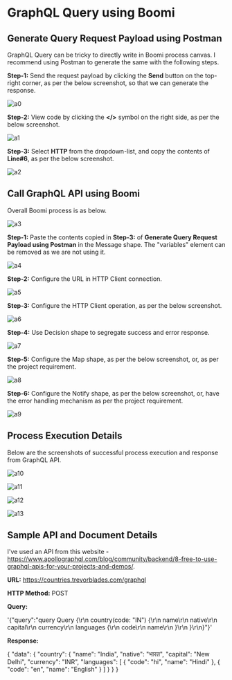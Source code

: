 # GraphQL Query using Boomi

## Generate Query Request Payload using Postman
GraphQL Query can be tricky to directly write in Boomi process canvas. I recommend using Postman to generate the same with the following steps.

**Step-1:** Send the request payload by clicking the **Send** button on the top-right corner, as per the below screenshot, so that we can generate the response.

![a0](https://user-images.githubusercontent.com/12267939/205017655-5fe1ba42-3380-4e8c-b502-102b46cb6d71.JPG)

**Step-2:** View code by clicking the **</>** symbol on the right side, as per the below screenshot.

![a1](https://user-images.githubusercontent.com/12267939/205017951-1220196d-cd33-4b00-9850-46c0805ae8de.JPG)

**Step-3:** Select **HTTP** from the dropdown-list, and copy the contents of **Line#6**, as per the below screenshot.

![a2](https://user-images.githubusercontent.com/12267939/205018749-2987d9aa-c36c-4f67-b2a5-a53f730e0cf1.JPG)



## Call GraphQL API using Boomi
Overall Boomi process is as below.

![a3](https://user-images.githubusercontent.com/12267939/205021012-5bf1e7c5-b86d-451c-92a8-ccf6a852c1d7.JPG)

**Step-1:** Paste the contents copied in **Step-3:** of **Generate Query Request Payload using Postman** in the Message shape. The "variables" element can be removed as we are not using it.

![a4](https://user-images.githubusercontent.com/12267939/205024715-2c775a9a-c5ba-4b4c-b73d-6870f1eb6d38.JPG)

**Step-2:** Configure the URL in HTTP Client connection.

![a5](https://user-images.githubusercontent.com/12267939/205024773-c0be81cb-0aaf-452d-b6b2-00de2b502cd7.JPG)

**Step-3:** Configure the HTTP Client operation, as per the below screenshot.

![a6](https://user-images.githubusercontent.com/12267939/205024825-d33d6861-1658-424e-9a5a-cb7668029ab7.JPG)

**Step-4:** Use Decision shape to segregate success and error response.

![a7](https://user-images.githubusercontent.com/12267939/205024916-db36d68c-548e-46a3-9688-98b8ebe1f5d1.JPG)

**Step-5:** Configure the Map shape, as per the below screenshot, or, as per the project requirement.

![a8](https://user-images.githubusercontent.com/12267939/205025009-6d86de24-fac0-4dca-b0a9-b37ca0d3cf63.JPG)

**Step-6:** Configure the Notify shape, as per the below screenshot, or, have the error handling mechanism as per the project requirement.

![a9](https://user-images.githubusercontent.com/12267939/205025049-d688b0be-0b0c-418f-aa3d-43288e002d35.JPG)



## Process Execution Details
Below are the screenshots of successful process execution and response from GraphQL API.

![a10](https://user-images.githubusercontent.com/12267939/205025589-60fcda1d-d017-4aa0-93c2-7fb7f6f3c84e.JPG)

![a11](https://user-images.githubusercontent.com/12267939/205025630-bea1bc14-fa65-4df9-bdff-0289ea374ed3.JPG)

![a12](https://user-images.githubusercontent.com/12267939/205025662-5b8136aa-fcef-45b4-b64b-ae66526bc8a4.JPG)

![a13](https://user-images.githubusercontent.com/12267939/205025699-3d139b49-845c-41d3-aaf0-4dcda86aa041.JPG)


## Sample API and Document Details

I've used an API from this website - https://www.apollographql.com/blog/community/backend/8-free-to-use-graphql-apis-for-your-projects-and-demos/.

**URL:** https://countries.trevorblades.com/graphql

**HTTP Method:** POST

**Query:** 

'{"query":"query Query {\r\n  country(code: \"IN\") {\r\n    name\r\n    native\r\n    capital\r\n    currency\r\n    languages {\r\n      code\r\n      name\r\n    }\r\n  }\r\n}"}'

**Response:** 

{
    "data": {
        "country": {
            "name": "India",
            "native": "भारत",
            "capital": "New Delhi",
            "currency": "INR",
            "languages": [
                {
                    "code": "hi",
                    "name": "Hindi"
                },
                {
                    "code": "en",
                    "name": "English"
                }
            ]
        }
    }
}
